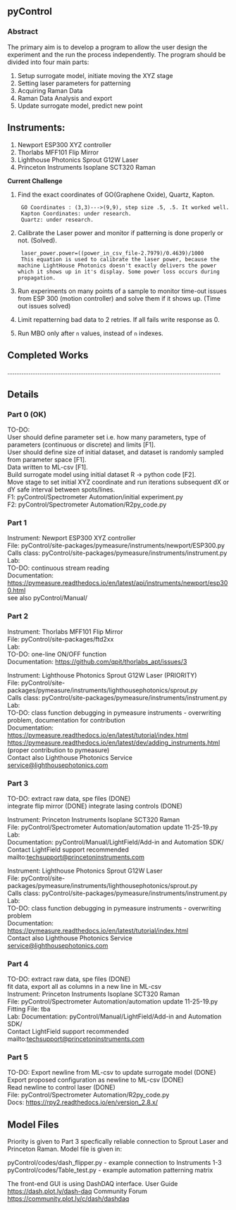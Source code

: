 ## pyControl

### Abstract

The primary aim is to develop a program to allow the user design the experiment and the run the process independently. The program should be divided into four main parts:

1.	Setup surrogate model, initiate moving the XYZ stage
2.	Setting laser parameters for patterning
3.	Acquiring Raman Data
4.	Raman Data Analysis and export
5.  Update surrogate model, predict new point

## Instruments:
1. Newport ESP300 XYZ controller  
2. Thorlabs MFF101 Flip Mirror  
3. Lighthouse Photonics Sprout G12W Laser  
4. Princeton Instruments Isoplane SCT320 Raman

**Current Challenge**

1. Find the exact coordinates of GO(Graphene Oxide), Quartz, Kapton.
    
        GO Coordinates : (3,3)--->(9,9), step size .5, .5. It worked well.
        Kapton Coordinates: under research.
        Quartz: under research.
     
2. Calibrate the Laser power and monitor if patterning is done properly or not. (Solved).

        laser_power.power=((power_in_csv_file-2.7979)/0.4639)/1000
        This equation is used to calibrate the laser power, because the machine LightHouse Photonics doesn't exactly delivers the power         which it shows up in it's display. Some power loss occurs during propagation.
        
3. Run experiments on many points of a sample to monitor time-out issues from ESP 300 (motion controller) and solve them if it shows up.
 (Time out issues solved)

4. Limit repatterning bad data to 2 retries. If all fails write response as 0.

5. Run MBO only after `n` values, instead of `n` indexes.


## Completed Works
 ........................................................................................................................
## Details
### Part 0 (OK)
TO-DO:  
User should define parameter set i.e. how many parameters, type of parameters (continuous or discrete) and limits [F1].  
User should define size of initial dataset, and dataset is randomly sampled from parameter space [F1].  
Data written to ML-csv [F1].  
Build surrogate model using initial dataset R -> python code [F2].  
Move stage to set initial XYZ coordinate and run iterations subsequent dX or dY safe interval between spots/lines.  
F1: pyControl/Spectrometer Automation/initial experiment.py  
F2: pyControl/Spectrometer Automation/R2py_code.py  

### Part 1
Instrument: Newport ESP300 XYZ controller  
File: pyControl/site-packages/pymeasure/instruments/newport/ESP300.py  
Calls class: pyControl/site-packages/pymeasure/instruments/instrument.py  
Lab:  
TO-DO: continuous stream reading  
Documentation: https://pymeasure.readthedocs.io/en/latest/api/instruments/newport/esp300.html  
               see also pyControl/Manual/

### Part 2 
Instrument: Thorlabs MFF101 Flip Mirror  
File: pyControl/site-packages/ftd2xx  
Lab:  
TO-DO: one-line ON/OFF function  
Documentation: https://github.com/qpit/thorlabs_apt/issues/3  

Instrument: Lighthouse Photonics Sprout G12W Laser (PRIORITY)  
File: pyControl/site-packages/pymeasure/instruments/lighthousephotonics/sprout.py  
Calls class: pyControl/site-packages/pymeasure/instruments/instrument.py  
Lab:  
TO-DO: class function debugging in pymeasure instruments - overwriting problem, documentation for contribution   
Documentation: https://pymeasure.readthedocs.io/en/latest/tutorial/index.html  
               https://pymeasure.readthedocs.io/en/latest/dev/adding_instruments.html (proper contribution to pymeasure)  
               Contact also Lighthouse Photonics Service <service@lighthousephotonics.com>  

### Part 3
TO-DO: extract raw data, spe files (DONE)  
       integrate flip mirror (DONE)
       integrate lasing controls (DONE)  
       
Instrument: Princeton Instruments Isoplane SCT320 Raman  
File: pyControl/Spectrometer Automation/automation update 11-25-19.py  
Lab:  
Documentation: pyControl/Manual/LightField/Add-in and Automation SDK/  
               Contact LightField support recommended mailto:techsupport@princetoninstruments.com  

Instrument: Lighthouse Photonics Sprout G12W Laser  
File: pyControl/site-packages/pymeasure/instruments/lighthousephotonics/sprout.py  
Calls class: pyControl/site-packages/pymeasure/instruments/instrument.py  
Lab:  
TO-DO: class function debugging in pymeasure instruments - overwriting problem  
Documentation: https://pymeasure.readthedocs.io/en/latest/tutorial/index.html  
               Contact also Lighthouse Photonics Service <service@lighthousephotonics.com>  

### Part 4
TO-DO: extract raw data, spe files (DONE)  
       fit data, export all as columns in a new line in ML-csv  
Instrument: Princeton Instruments Isoplane SCT320 Raman  
File: pyControl/Spectrometer Automation/automation update 11-25-19.py  
Fitting File: tba  
Lab:
Documentation: pyControl/Manual/LightField/Add-in and Automation SDK/  
               Contact LightField support recommended mailto:techsupport@princetoninstruments.com  

### Part 5
TO-DO: Export newline from ML-csv to update surrogate model (DONE)
       Export proposed configuration as newline to ML-csv (DONE)  
       Read newline to control laser (DONE)  
File: pyControl/Spectrometer Automation/R2py_code.py  
Docs: https://rpy2.readthedocs.io/en/version_2.8.x/  


## Model Files

Priority is given to Part 3 specfically reliable connection to Sprout Laser and Princeton Raman.
Model file is given in:

pyControl/codes/dash_flipper.py - example connection to Instruments 1-3
pyControl/codes/Table_test.py - example automation patterning matrix

The front-end GUI is using DashDAQ interface.
User Guide https://dash.plot.ly/dash-daq
Community Forum https://community.plot.ly/c/dash/dashdaq
